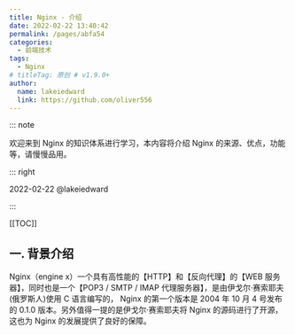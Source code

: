 ```yaml
---
title: Nginx - 介绍
date: 2022-02-22 13:40:42
permalink: /pages/abfa54
categories:
  - 前端技术
tags:
  - Nginx
# titleTag: 原创 # v1.9.0+
author:
  name: lakeiedward
  link: https://github.com/oliver556
---
```


::: note

欢迎来到 Nginx 的知识体系进行学习，本内容将介绍 Nginx 的来源、优点，功能等，请慢慢品用。

::: right

2022-02-22 @lakeiedward

:::

[[TOC]]

## 一. 背景介绍

Nginx（engine x）一个具有高性能的【HTTP】和【反向代理】的【WEB 服务器】，同时也是一个【POP3 / SMTP / IMAP 代理服务器】，是由伊戈尔·赛索耶夫(俄罗斯人)使用 C 语言编写的，
Nginx 的第一个版本是 2004 年 10 月 4 号发布的 0.1.0 版本。另外值得一提的是伊戈尔·赛索耶夫将 Nginx 的源码进行了开源，这也为 Nginx 的发展提供了良好的保障。
